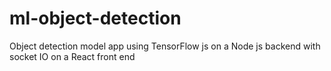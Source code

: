 # ml-object-detection
Object detection model app using TensorFlow js on a Node js backend with socket IO on a React front end
